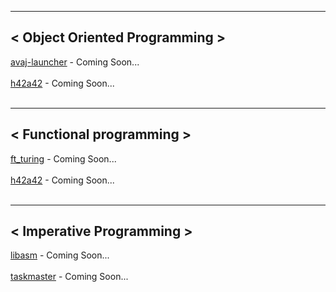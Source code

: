 ***
## < Object Oriented Programming ><br>
[avaj-launcher]() - Coming Soon... <br><br>
[h42a42]() - Coming Soon... <br><br>
***
## < Functional programming ><br>
[ft_turing]() - Coming Soon...<br><br>
[h42a42]() - Coming Soon...<br><br>
***
## < Imperative Programming ><br>
[libasm]() - Coming Soon...<br><br>
[taskmaster]() - Coming Soon...<br><br>

